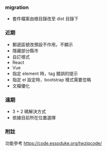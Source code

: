 ### migration

- 套件檔案由根目錄改至 dist 目錄下


### 近期

- 郵遞區號改預設不作用，不顯示
- 隱藏部分縣市
- 自訂樣式
- React
- Vue
- 指定 element 時，tag 錯誤的提示
- 指定 el 設定時，bootstrap 樣式需要忽略
- 文檔優化

### 遠期

- 3 + 2 碼解決方式
- 依據目前所在位置選擇

### 附註

功能參考 https://code.essoduke.org/twzipcode/

